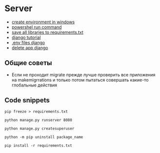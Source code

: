 # Server

- [create environment in windows](https://docs.python.org/3/library/venv.html)
- [powershel run command](https://www.howto-outlook.com/howto/powershell-scripts-faq-tips-and-tricks.htm)
- [save all libraries to requirements.txt](https://stackoverflow.com/questions/31684375/automatically-create-requirements-txt)
- [django tutorial](https://docs.djangoproject.com/en/3.2/intro/tutorial01/)
- [.env files django](https://dev.to/jakewitcher/using-env-files-for-environment-variables-in-python-applications-55a1)
- [delete app django](https://www.delftstack.com/howto/django/django-remove-app/)

## Общие советы

- Если не проходит migrate прежде лучше проверить все приложения на makemigrrations и только потом пытаться совершать какие-то глобальные действия

## Code snippets

```plaintext
pip freeze > requirements.txt
```

```plaintext
python manage.py runserver 8080
```

```plaintext
python manage.py createsuperuser
```

```plaintext
python -m pip uninstall package_name
```

```plaintext
pip install -r requirements.txt
```
